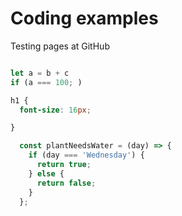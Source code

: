 # Coding examples
Testing pages at GitHub
```javascript

let a = b + c
if (a === 100; )

```

```css
h1 {
  font-size: 16px;

}
```

```javascript
  const plantNeedsWater = (day) => {
    if (day === 'Wednesday') {
      return true;
    } else {
      return false;
    }
  };
```
